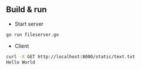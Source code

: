 ## Build & run

* Start server
```bash
go run fileserver.go
```

* Client
```bash
curl -X GET http://localhost:8000/static/text.txt                
Hello World
```
